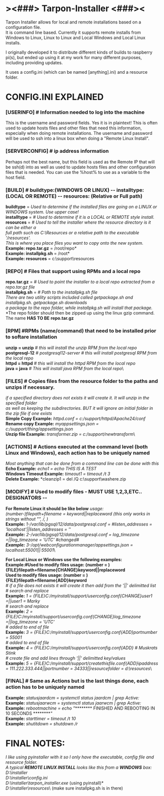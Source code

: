 # ><###> Tarpon-Installer <###><
Tarpon Installer allows for local and remote installations based on a configuration file.  
It is command line based. Currently it supports remote installs from Windows to Linux, 
Linux to Linux and Local Windows and Local Linux installs.

I originally developed it to distribute different kinds of builds to raspberry pi(s), but
ended up using it at my work for many different purposes, including providing updates.

It uses a config.ini (which can be named [anything].ini) and a resource folder.

# CONFIG.INI EXPLAINED
### [USERINFO] # Information needed to log into the machine
This is the username and password fields.  Yes it is in plaintext!  This is often
used to update hosts files and other files that need this information, especially when
doing remote installations.  The username and password will be used to ssh into a linux
box when doing a "Remote Linux Install".

### [SERVERCONFIG] # ip address information
Perhaps not the best name, but this field is used as the Remote IP that will be ssh(d) into
as well as used to update hosts files and other configuration files that is needed.  You can use the %host% 
to use as a variable to the host field.

### [BUILD] # buildtype:(WINDOWS OR LINUX) -- installtype:(LOCAL OR REMOTE) -- resources: (Relative or Full path)
**buildtype** = *Used to determine if the installed files are going on a LINUX or WINDOWS system.  Use upper case!*\
**installtype** =	*# Used to determine if it is a LOCAL or REMOTE style install.*\
**resources** = *# Used to tell the installer where the resource directory is it can be either a*\
*full path such as C:\Resources or a relative path to the executable '/resources'.*\
*This is where you place files you want to copy onto the new system.*\
**Example: repo.tar.gz** = /root/repo*\
**Example: installpkg.sh** = /root*\
**Example: resources** = c:\support\resources

### [REPO] # Files that support using RPMs and a local repo
**repo.tar.gz** =		*# Used to point the installer to a local repo extracted from a repo.tar.gz file*\
**installpkg.sh** =	*# Path to the installpkg.sh file*\
*There are two utility scripts included called getpackage.sh and installpkg.sh.  getpackage.sh downloads*\
*a package to the repo folder, while installpkg.sh will install that package.*\
*The repo folder should then be zipped up using the linux gzip command.  The name **HAS TO BE** **repo.tar.gz**

### [RPM] #RPMs (name/command) that need to be installed prior to softare installation
**unzip = unzip**	*# this will install the unzip RPM from the local repo*\
**postgresql-12**	*# postgresql12-server # this will install postgresql RPM from the local repo*\
**httpd = httpd**	*# this will install the httpd RPM from the local repo*\
**java = java**	*# This will install java RPM from the local repo*\

### [FILES] # Copies files from the resource folder to the paths and unzips if necessary.
*if a specified directory does not exists it will create it.  It will unzip in the specified folder*\
*as well as keeping the subdirectories.  BUT it will ignore an initial folder in the zip file if one exists*\
**Simple Copy Example:** *httpd.conf = c:/support/httpd/Apache24/conf*\
**Rename copy Example:** *myappsettings.json = c:/support/thing/appsettings.json*\
**Unzip file Example:** *transformer.zip = c:/support/newtransform*\

### [ACTIONS] # Actions executed at the command level (both Linux and Windows), each action has to be uniquely named
*Most anything that can be done from a command line can be done with this*\
**Echo Example:** *echo1 = echo THIS IS A TEST*\
**Windows Timeout Example:** *timeout1 = timeout /t 3*\
**Delete Example:** *cleanzip1 = del /Q c:\support\washere.zip

### [MODIFY] # Used to modify files - MUST USE 1,2,3,ETC.. DESIGNATORS -- 
**For Remote Linux it should be like below**
*usage: (number-)filepath+filename = keyword||replaceword (this only works in strings without "", /, \)*\
**Example:** *1-/var/lib/pgsql/12/data/postgresql.conf = #listen_addresses = 'localhost'||listen_addresses = '*'*\
**Example:** *2-/var/lib/pgsql/12/data/postgresql.conf = log_timezone =||log_timezone = 'UTC' #changed#*\
**Example:** *3-/opt/webconfigurationmanager/appsettings.json = localhost:55001||*:55001*\

**For Local Linux or Windows use the following examples:**\
**Example:#Used to modify files usage: (number = ){FILE}filepath+filename{CHANGE}keyword||replaceword**\
**Used to modify files usage: (number = ){FILE}filepath+filename{ADD}keyword**\
*# if a file does not exists it will create it then add from the '||' delimitted list*\
*# search and replace*\
**Example:** *1 = {FILE}C:/myinstall/support/userconfig.conf{CHANGE}user1 =||user1 = Marky*\
*# search and replace*\
**Example:** *2 = {FILE}C:/myinstall/support/userconfig.conf{CHANGE}log_timezone =||log_timezone = 'UTC'*\
*# added to end of file*\
**Example:** *3 = {FILE}C:/myinstall/support/userconfig.conf{ADD}portnumber = 55001*\
*# added to end of file*\
**Example:** *4 = {FILE}C:/myinstall/support/userconfig.conf{ADD} # Muskrats Stink*\
*# create file and add lines through '||' delimitted key/values*\
**Example:** *5 = {FILE}C:/myinstall/support/createthisfile.conf{ADD}ipaddress = 111.222.333.444||portnumber = 34333||resourcefolder = d:\resources*\

### [FINAL] # Same as Actions but is the last things done, each action has to be uniquely named
**Example:** *statusjaardcm = systemctl status jaardcm | grep Active:*\
**Example:** *statusjaarwcm = systemctl status jaarwcm | grep Active:*\
**Example:** *rebootmachine = echo "********* FINISHED AND REBOOTING IN 10 SECONDS *********"*\
**Example:** *starttimer = timeout /t 10*\
**Example:** *shutitdown = shutdown /r*

# FINAL NOTES:
*I like using pyinstaller with it so I only have the executable, config file and resource folder.*\
*A typical **REMOTE LINUX INSTALL** looks like this from a **WINDOWS** box:*\
*D:\installer*\
*D:\installer\config.ini*\
*D:\installer\tarpon_installer.exe* (using pyinstall)*\
*D:\installer\resources*\ (make sure installpkg.sh is in there)
